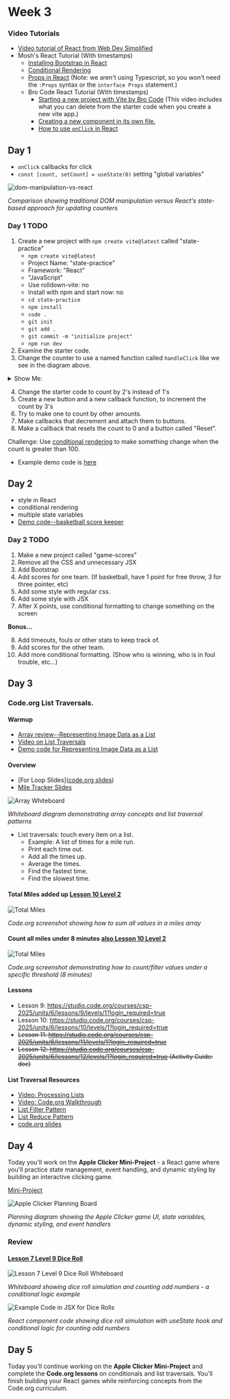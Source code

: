 # Week 3

### Video Tutorials

* [Video tutorial of React from Web Dev Simplified](https://www.youtube.com/watch?v=Rh3tobg7hEo&t=70s)
* Mosh's React Tutorial (With timestamps)
  * [Installing Bootstrap in React](https://youtu.be/SqcY0GlETPk?si=S2fpApHG6j1OOBpD&t=1330)
  * [Conditional Rendering](https://www.youtube.com/watch?v=SqcY0GlETPk&t=1991s)
  * [Props in React](https://www.youtube.com/watch?v=SqcY0GlETPk&t=3044s) (Note: we aren't using Typescript, so you won't need the `:Props` syntax or the `interface Props` statement.)
  * Bro Code React Tutorial (With timestamps)
    * [Starting a new project with Vite by Bro Code](https://youtu.be/hn80mWvP-9g?si=id3HzZrL9CNiXRP3&t=493) (This video includes what you can delete from the starter code when you create a new vite app.)
    * [Creating a new component in its own file.](https://youtu.be/hn80mWvP-9g?si=Rm0ySZSPLJyTUoYx&t=547)
    * [How to use `onClick` in React](https://youtu.be/KpiiKuqNlYw?si=nDHeWyKHJqCBBMBU&t=75)


## Day 1

* `onClick` callbacks for click
* `const [count, setCount] = useState(0)` setting "global variables"

![dom-manipulation-vs-react](./assets/old-way-vs-react-way-annotated.png)

*Comparison showing traditional DOM manipulation versus React's state-based approach for updating counters*

### Day 1 TODO

1. Create a new project with `npm create vite@latest` called "state-practice"
   * `npm create vite@latest`
   * Project Name: "state-practice"
   * Framework: "React"
   * "JavaScript"
   * Use rolldown-vite: no
   * Install with npm and start now: no
   * `cd state-practice`
   * `npm install`
   * `code .`
   * `git init`
   * `git add .`
   * `git commit -m "initialize project"`
   * `npm run dev`
2. Examine the starter code.
3. Change the counter to use a named function called `handleClick` like we see in the diagram above.

<details>
  <summary>Show Me:</summary>
  <img alt="example code" src="./assets/vite-starter-example-code-mods.png">
  
  *Example code modifications for the Vite starter project, showing how to implement the handleClick function*
</details>

4. Change the starter code to count by 2's instead of 1's
5. Create a new button and a new callback function, to increment the count by 3's
6. Try to make one to count by other amounts.
7. Make callbacks that decrement and attach them to buttons.
8. Make a callback that resets the count to 0 and a button called "Reset".


Challenge: Use [conditional rendering](https://react.dev/learn#conditional-rendering) to make something change when the count is greater than 100.

* Example demo code is [here](https://github.com/rmccrear/state-practice-demo-2025)


## Day 2

* style in React
* conditional rendering
* multiple state variables
* [Demo code--basketball score keeper](https://github.com/rmccrear/basketball-score)

### Day 2 TODO

1. Make a new project called "game-scores"
2. Remove all the CSS and unnecessary JSX
3. Add Bootstrap
4. Add scores for one team. (If basketball, have 1 point for free throw, 3 for three pointer, etc)
5. Add some style with regular css.
6. Add some style with JSX
7. After X points, use conditional formatting to change something on the screen

**Bonus...**

8. Add timeouts, fouls or other stats to keep track of.
9. Add scores for the other team.
10. Add more conditional formatting. (Show who is winning, who is in foul trouble, etc...)


## Day 3

### Code.org List Traversals.

#### Warmup

* [Array review--Representing Image Data as a List](https://studio.code.org/courses/csd-2025/units/6/lessons/4/levels/3)
* [Video on List Traversals](https://youtu.be/RQ6GJt9f2vg?si=CM08_CE12FbVULgp)
* [Demo code for Representing Image Data as a List](./week3/arrays-and-loops/invert-images.js)

#### Overview

* [For Loop Slides]([code.org slides](https://docs.google.com/presentation/d/1l_mpNKjAK73OlGNpll-0fWEPnsHaP3YeLffqHKN9oPE/edit?slide=id.g62fa39d25b_0_413#slide=id.g62fa39d25b_0_413))
* [Mile Tracker Slides](https://docs.google.com/presentation/d/1zS7j6oCW0rzownz-Fg12M-UheRiRs7W8ENm1cZJv4VQ/template/preview)

![Array Whiteboard](./assets/array-demo-white-board-01.png)

*Whiteboard diagram demonstrating array concepts and list traversal patterns*



* List traversals: touch every item on a list.
    * Example: A list of times for a mile run.
    * Print each time out.
    * Add all the times up.
    * Average the times.
    * Find the fastest time.
    * Find the slowest time.

#### Total Miles added up [Lesson 10 Level 2](https://studio.code.org/courses/csp-2025/units/6/lessons/10/levels/2)

![Total Miles](./assets/total-miles-added-up.png)

*Code.org screenshot showing how to sum all values in a miles array*

#### Count all miles under 8 minutes [also Lesson 10 Level 2](https://studio.code.org/courses/csp-2025/units/6/lessons/10/levels/2)

![Total Miles](./assets/miles-under-8-minutes.png)

*Code.org screenshot demonstrating how to count/filter values under a specific threshold (8 minutes)*

#### Lessons

* Lesson 9: https://studio.code.org/courses/csp-2025/units/6/lessons/9/levels/1?login_required=true
* Lesson 10: https://studio.code.org/courses/csp-2025/units/6/lessons/10/levels/1?login_required=true
* ~~Lesson 11: https://studio.code.org/courses/csp-2025/units/6/lessons/11/levels/1?login_required=true~~
* ~~Lesson 12: https://studio.code.org/courses/csp-2025/units/6/lessons/12/levels/1?login_required=true (Activity Guide: doc)~~

#### List Traversal Resources

* [Video: Processing Lists](https://youtu.be/RQ6GJt9f2vg)
* [Video: Code.org Walkthrough](https://www.youtube.com/watch?v=5TP97iZwksc&list=PLbsvRhEyGkKdgJMsglJeEYIynDpthpOZB&index=19)
* [List Filter Pattern](https://studio.code.org/docs/concepts/patterns/list-filter-pattern/)
* [List Reduce Pattern](https://studio.code.org/docs/concepts/patterns/list-reduce-pattern/)
* [code.org slides](https://docs.google.com/presentation/d/1l_mpNKjAK73OlGNpll-0fWEPnsHaP3YeLffqHKN9oPE/edit?slide=id.g62fa39d25b_0_413#slide=id.g62fa39d25b_0_413)

## Day 4

Today you'll work on the **Apple Clicker Mini-Project** - a React game where you'll practice state management, event handling, and dynamic styling by building an interactive clicking game.

[Mini-Project](./week3/react-clicker-game-mini-project/react-clicker-game-lv-1.md)

![Apple Clicker Planning Board](./assets/apple-clicker-planning-board.png)

*Planning diagram showing the Apple Clicker game UI, state variables, dynamic styling, and event handlers*

### Review

#### [Lesson 7 Level 9 Dice Roll](https://studio.code.org/courses/csp-2025/units/6/lessons/7/levels/9)

![Lesson 7 Level 9 Dice Roll Whiteboard](./assets/lesson-7-9-idea-count-odd-dice-rolls.png)

*Whiteboard showing dice roll simulation and counting odd numbers - a conditional logic example*

![Example Code in JSX for Dice Rolls](./assets/example-code-in-JSX-for-dice-rolls.png)

*React component code showing dice roll simulation with useState hook and conditional logic for counting odd numbers*

## Day 5

Today you'll continue working on the **Apple Clicker Mini-Project** and complete the **Code.org lessons** on conditionals and list traversals. You'll finish building your React games while reinforcing concepts from the Code.org curriculum.